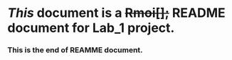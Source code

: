 # *This* document is a ~~Rmoi[];~~ **README** document for Lab_1 project.
### This is the end of REAMME document.
